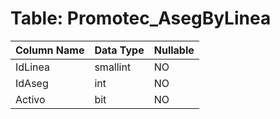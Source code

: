 # Table: Promotec_AsegByLinea

| Column Name | Data Type | Nullable |
|-------------|-----------|----------|
| IdLinea | smallint | NO |
| IdAseg | int | NO |
| Activo | bit | NO |
